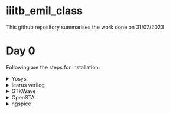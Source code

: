 # iiitb_emil_class
This github repository summarises the work done on 31/07/2023

# Day 0
Following are the steps for installation:
<details>
<summary> Yosys</summary>

```
$ git clone https://github.com/YosysHQ/yosys.git<br />
$ cd yosys-master <br />
$ sudo apt install make (If make is not installed please install it) <br />
$ sudo apt-get install build-essential clang bison flex <br />
    libreadline-dev gawk tcl-dev libffi-dev git <br />
    graphviz xdot pkg-config python3 libboost-system-dev <br />
    libboost-python-dev libboost-filesystem-dev zlib1g-dev<br />
$ make config-gcc<br />
$ make <br />
$ sudo make install<br />
```
![yosys](https://github.com/mrdunker/iiitb_emil_class/assets/38190245/345a1e66-96c9-4baa-b543-4c54a83c7f80)
</details>
<details>
<summary> Icarus verilog</summary>

```
Steps to install iverilog
sudo apt-get install iverilog
```
![iverilog](https://github.com/mrdunker/iiitb_emil_class/assets/38190245/bb03caee-57ee-4d01-bd57-25e85e0f302f)
</details>
<details>
<summary> GTKWave </summary>

```
Steps to install gtkwave
sudo apt update
sudo apt install gtkwave
```    
![gtkwave](https://github.com/mrdunker/iiitb_emil_class/assets/38190245/61dea6a3-487c-4308-a8c4-f1d4477c992a)
</details>

<details>
<summary>OpenSTA</summary>

```
Went to the github repo: https://github.com/The-OpenROAD-Project/OpenSTA
and did the processes mentioned


```
</details>
<details>
<summary>ngspice</summary>   

```
After downloading the tarball from https://sourceforge.net/projects/ngspice/files/ to a local directory, unpack it using:
$ tar -zxvf ngspice-40.tar.gz
$ cd ngspice-40
$ mkdir release
$ cd release
$ ../configure  --with-x --with-readline=yes --disable-debug
$ make
$ sudo make install

```
After installing it will look like this:

</details>





